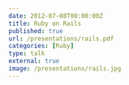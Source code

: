 ```yaml
---
date: 2012-07-08T00:00:00Z
title: Ruby on Rails
published: true
url: /presentations/rails.pdf
categories: [Ruby]
type: talk
external: true
image: /presentations/rails.jpg
---
```

